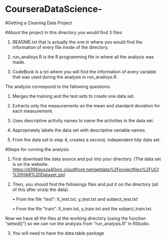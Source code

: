 # CourseraDataScience-

#Getting a Cleaning Data Project 

#About the project 
In this directory you would find 3 files:
1.	README.txt that is actually the one in where you would find the information of every file inside of the directory.

2.	run_analisys.R is the R programming file in where all the analysis was made. 

3.	CodeBook is a txt where you will find the information of every variable that was used during the analysis in run_analisys.R. 

The analysis correspond to the fallowing questions:

1. Merges the training and the test sets to create one data set.

2. Extracts only the measurements on the mean and standard deviation for each measurement.

3. Uses descriptive activity names to name the activities in the data set.

4. Appropriately labels the data set with descriptive variable names.

5. From the data set in step 4, creates a second, independent tidy data set.


#Steps for running the analysis

1.	First download the data source and put into your directory. (The data set is on the website: https://d396qusza40orc.cloudfront.net/getdata%2Fprojectfiles%2FUCI%20HAR%20Dataset.zip)

2.	Then, you should find the followings files and put it on the directory (all of this after unzip the data). 

    •	From the file “test”: X_test.txt, y_test.txt and subject_test.txt 

    •	From the file “train”: X_train.txt, y_train.txt and the subject_train.txt. 

Now we have all the files at the working directory (using the function “setwd()”) so we can run the analysis from  “run_analysis.R”  in RStudio. 

3.	You will need to have the data.table package 




